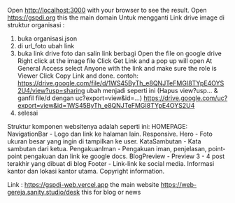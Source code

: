 
Open [http://localhost:3000](http://localhost:3000) with your browser to see the result.
Open https://gspdi.org this the main domain
Untuk mengganti Link drive image di struktur organisasi :
1. buka organisasi.json
2. di url_foto ubah link
3. buka link drive foto dan salin link berbagi
Open the file on google drive
Right click at the image file
Click Get Link and a pop up will open
At General Access select Anyone with the link and make sure the role is Viewer
Click Copy Link and done.
contoh: 
https://drive.google.com/file/d/1WS45ByTh_e8QNJTeFMGI8TYpE4OYS2U4/view?usp=sharing
ubah menjadi seperti ini (Hapus view?usp... & ganfil file/d dengan uc?export=view&id=...)
https://drive.google.com/uc?export=view&id=1WS45ByTh_e8QNJTeFMGI8TYpE4OYS2U4
4. selesai

Struktur komponen websitenya adalah seperti ini:
HOMEPAGE:
NavigationBar - Logo dan link ke halaman lain. Responsive.
Hero - Foto ukuran besar yang ingin di tampilkan ke user.
KataSambutan - Kata sambutan dari ketua.
PengakuanIman - Pengakuan iman, penjelasan, point-point pengakuan dan link ke google docs.
BlogPreview - Preview 3 - 4 post terakhir yang dibuat di blog
Footer - Link-link ke social media. Informasi kantor dan lokasi kantor utama. Copyright information.

Link :
https://gspdi-web.vercel.app
the main website
https://web-gereja.sanity.studio/desk
this for blog or news